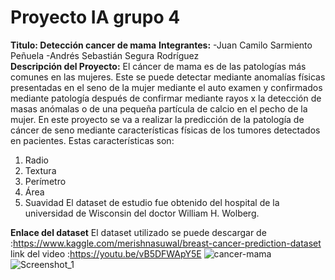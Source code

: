 # Proyecto IA grupo 4
**Titulo: Detección cancer de mama**
**Integrantes:**
                    -Juan Camilo Sarmiento Peñuela 
                    -Andrés Sebastián Segura Rodríguez                 
**Descripción del Proyecto:** 
El cáncer de mama es de las patologías más comunes en las mujeres. Este se puede detectar mediante anomalías físicas presentadas en el seno de la mujer mediante el auto examen y confirmados mediante patología después de confirmar mediante rayos x la detección de masas anómalas o de una pequeña partícula de calcio en el pecho de la mujer. 
En este proyecto se va a realizar la predicción de la patología de cáncer de seno mediante características físicas de los tumores detectados en pacientes. Estas características son:
1.	Radio
2.	Textura
3. 	Perímetro
4.	Área
5. 	Suavidad
El dataset de estudio fue obtenido del hospital de la universidad de Wisconsin del doctor William H. Wolberg. 



**Enlace del dataset**
El dataset utilizado se puede descargar de :https://www.kaggle.com/merishnasuwal/breast-cancer-prediction-dataset
link del video :https://youtu.be/vB5DFWApY5E
![cancer-mama](https://user-images.githubusercontent.com/75496822/101198516-92419100-3631-11eb-8aed-fbf84beef8c3.jpg)
![Screenshot_1](https://user-images.githubusercontent.com/75496822/101199199-8c987b00-3632-11eb-8e53-6d4de5c6d5c3.jpg)
